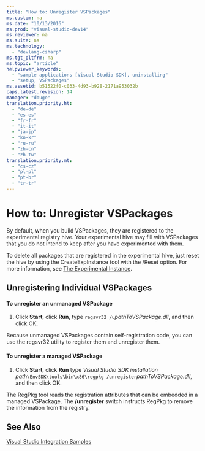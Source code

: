 ```yaml
---
title: "How to: Unregister VSPackages"
ms.custom: na
ms.date: "10/13/2016"
ms.prod: "visual-studio-dev14"
ms.reviewer: na
ms.suite: na
ms.technology: 
  - "devlang-csharp"
ms.tgt_pltfrm: na
ms.topic: "article"
helpviewer_keywords: 
  - "sample applications [Visual Studio SDK], uninstalling"
  - "setup, VSPackages"
ms.assetid: b51522f0-c033-4d93-b928-2171a953032b
caps.latest.revision: 14
manager: "douge"
translation.priority.ht: 
  - "de-de"
  - "es-es"
  - "fr-fr"
  - "it-it"
  - "ja-jp"
  - "ko-kr"
  - "ru-ru"
  - "zh-cn"
  - "zh-tw"
translation.priority.mt: 
  - "cs-cz"
  - "pl-pl"
  - "pt-br"
  - "tr-tr"
---
```

# How to: Unregister VSPackages
By default, when you build VSPackages, they are registered to the experimental registry hive. Your experimental hive may fill with VSPackages that you do not intend to keep after you have experimented with them.  
  
 To delete all packages that are registered in the experimental hive, just reset the hive by using the CreateExpInstance tool with the /Reset option. For more information, see [The Experimental Instance](../extensibility/the-experimental-instance.md).  
  
## Unregistering Individual VSPackages  
  
#### To unregister an unmanaged VSPackage  
  
1.  Click **Start**, click **Run**, type `regsvr32 /u`*pathToVSPackage.dll*, and then click OK.  
  
 Because unmanaged VSPackages contain self-registration code, you can use the regsvr32 utility to register them and unregister them.  
  
#### To unregister a managed VSPackage  
  
1.  Click **Start**, click **Run** type *Visual Studio SDK installation path*`\EnvSDK\tools\bin\x86\regpkg /unregister`*pathToVSPackage.dll*, and then click OK.  
  
 The RegPkg tool reads the registration attributes that can be embedded in a managed VSPackage. The **/unregister** switch instructs RegPkg to remove the information from the registry.  
  
## See Also  
 [Visual Studio Integration Samples](assetId:///b5dbf078-3af2-4fed-a1ea-171e4ee73a43)